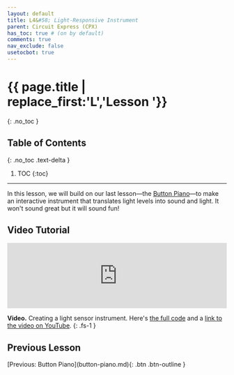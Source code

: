```yaml
---
layout: default
title: L4&#58; Light-Responsive Instrument
parent: Circuit Express (CPX)
has_toc: true # (on by default)
comments: true
nav_exclude: false
usetocbot: true
---
```

# {{ page.title | replace_first:'L','Lesson '}}
{: .no_toc }

## Table of Contents
{: .no_toc .text-delta }

1. TOC
{:toc}
---

In this lesson, we will build on our last lesson—the [Button Piano](button-piano.md)—to make an interactive instrument that translates light levels into sound and light. It won't sound great but it will sound fun!

## Video Tutorial

<div class="iframe-container">
  <iframe width="100%" src="https://www.youtube.com/embed/RlEPQqyQGEk" title="YouTube video player" frameborder="0" allow="accelerometer; autoplay; clipboard-write; encrypted-media; gyroscope; picture-in-picture; web-share" allowfullscreen></iframe>
</div>

**Video.** Creating a light sensor instrument. Here's [the full code](https://makecode.com/_drYKXH5UeV1r) and a [link to the video on YouTube](https://youtu.be/RlEPQqyQGEk).
{: .fs-1 }

## Previous Lesson

<span class="fs-6">
[Previous: Button Piano](button-piano.md){: .btn .btn-outline }
</span>